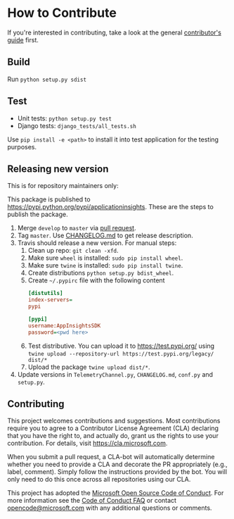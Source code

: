 # How to Contribute

If you're interested in contributing, take a look at the general [contributor's guide](https://github.com/Microsoft/ApplicationInsights-Home/blob/master/CONTRIBUTING.md) first.

## Build

Run `python setup.py sdist`

## Test

- Unit tests: `python setup.py test`
- Django tests: `django_tests/all_tests.sh`

Use `pip install -e <path>` to install it into test application for the testing purposes.

## Releasing new version

This is for repository maintainers only:

This package is published to https://pypi.python.org/pypi/applicationinsights. These are the steps to publish the package.

1. Merge `develop` to `master` via [pull request](https://github.com/Microsoft/ApplicationInsights-Python/compare/master...develop).
2. Tag `master`. Use [CHANGELOG.md](CHANGELOG.md) to get release description.
3. Travis should release a new version. For manual steps:
    1. Clean up repo: `git clean -xfd`.
    2. Make sure `wheel` is installed: `sudo pip install wheel`.
    3. Make sure `twine` is installed: `sudo pip install twine`.
    4. Create distributions `python setup.py bdist_wheel`.
    5. Create `~/.pypirc` file with the following content
        ``` ini
        [distutils]
        index-servers=
        pypi

        [pypi]
        username:AppInsightsSDK
        password=<pwd here>
        ```
    6. Test distributive. You can upload it to https://test.pypi.org/ using `twine upload --repository-url https://test.pypi.org/legacy/ dist/*`
    7. Upload the package `twine upload dist/*`.
4. Update versions in `TelemetryChannel.py`, `CHANGELOG.md`, `conf.py` and `setup.py`.

## Contributing

This project welcomes contributions and suggestions. Most contributions require you to
agree to a Contributor License Agreement (CLA) declaring that you have the right to,
and actually do, grant us the rights to use your contribution. For details, visit
https://cla.microsoft.com.

When you submit a pull request, a CLA-bot will automatically determine whether you need
to provide a CLA and decorate the PR appropriately (e.g., label, comment). Simply follow the
instructions provided by the bot. You will only need to do this once across all repositories using our CLA.

This project has adopted the [Microsoft Open Source Code of Conduct](https://opensource.microsoft.com/codeofconduct/).
For more information see the [Code of Conduct FAQ](https://opensource.microsoft.com/codeofconduct/faq/)
or contact [opencode@microsoft.com](mailto:opencode@microsoft.com) with any additional questions or comments.